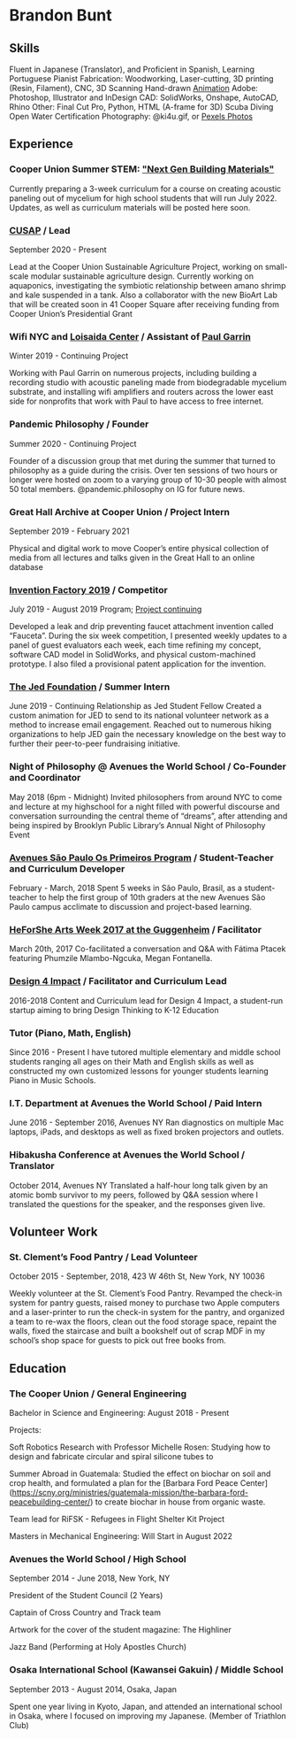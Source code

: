 # Brandon Bunt

[ ](https://brandonbunt.github.com/_MG_0311.jpg)

## Skills

Fluent in Japanese (Translator), and Proficient in Spanish, Learning Portuguese 
Pianist
Fabrication: Woodworking, Laser-cutting, 3D printing (Resin, Filament), CNC, 3D Scanning
Hand-drawn [Animation](https://youtu.be/tTdbvO3yUfE) 
Adobe: Photoshop, Illustrator and InDesign
CAD: SolidWorks, Onshape, AutoCAD, Rhino
Other: Final Cut Pro, 
Python, HTML (A-frame for 3D)
Scuba Diving Open Water Certification
Photography: @ki4u.gif, or [Pexels Photos](https://www.pexels.com/@brandon-bunt-18394497)

## Experience

### Cooper Union Summer STEM: ["Next Gen Building Materials"](https://cooper.edu/engineering/summer-stem/courses)
Currently preparing a 3-week curriculum for a course on creating acoustic paneling out of mycelium for high school students that will run July 2022. 
Updates, as well as curriculum materials will be posted here soon. 

### [CUSAP](cusap.cooper.edu) / Lead
September 2020 - Present

Lead at the Cooper Union Sustainable Agriculture Project, working on small-scale modular sustainable agriculture design. Currently working on aquaponics, investigating the symbiotic relationship between amano shrimp and kale suspended in a tank. Also a collaborator with the new BioArt Lab that will be created soon in 41 Cooper Square after receiving funding from Cooper Union’s Presidential Grant

### Wifi NYC and [Loisaida Center](http://loisaida.org/) / Assistant of [Paul Garrin](https://en.wikipedia.org/wiki/Paul_Garrin)
Winter  2019  - Continuing Project

Working with Paul Garrin on numerous projects, including building a recording studio with acoustic paneling made from biodegradable mycelium substrate, and installing wifi amplifiers and routers across the lower east side for nonprofits that work with Paul to have access to free internet. 

### Pandemic Philosophy / Founder
Summer  2020 - Continuing Project

Founder of a discussion group that met during the summer that turned to philosophy as a guide during the crisis. Over ten sessions of two hours or longer were hosted on zoom to a varying group of 10-30 people with almost 50 total members. @pandemic.philosophy on IG for future news. 

### Great Hall Archive at Cooper Union / Project Intern
September 2019 - February 2021

Physical and digital work to move Cooper’s entire physical collection of media from all lectures and talks given in the Great Hall to an online database

### [Invention Factory 2019](https://inventionfactory.org/) / Competitor
July 2019 - August 2019 Program; [Project continuing](tinyurl.com/Fauceta)

Developed a leak and drip preventing faucet attachment invention called “Fauceta”. During the six week competition, I presented weekly updates to a panel of guest evaluators each week, each time refining my concept, software CAD model in SolidWorks, and physical custom-machined prototype. I also filed a provisional patent application for the invention. 

### [The Jed Foundation](https://www.jedfoundation.org/) / Summer Intern 
June 2019 - Continuing Relationship as Jed Student Fellow
Created a custom animation for JED to send to its national volunteer network as a method to increase email engagement. 
Reached out to numerous hiking organizations to help JED gain the necessary knowledge on the best way to further their peer-to-peer fundraising initiative. 

### Night of Philosophy @ Avenues the World School / Co-Founder and Coordinator
May 2018  (6pm - Midnight)
Invited philosophers from around NYC to come and lecture at my highschool for a night filled with powerful discourse and conversation surrounding the central theme of “dreams”, after attending and being inspired by Brooklyn Public Library’s Annual Night of Philosophy Event 

### [Avenues São Paulo Os Primeiros Program](https://open.avenues.org/sao-paulo/english/single-blog-detail//~board/open-sao-paulo-english/post/os-primeiros-the-first-week?_ga=2.268346766.1806289043.1570042822-215345389.1570042822) / Student-Teacher and Curriculum Developer
February - March, 2018
Spent 5 weeks in São Paulo, Brasil, as a student-teacher to help the first group of 10th graders at the new Avenues São Paulo campus acclimate to discussion and project-based learning.  

### [HeForShe Arts Week 2017 at the Guggenheim](https://www.youtube.com/watch?v=UKGHayDXRxA) / Facilitator
March 20th, 2017
Co-facilitated a conversation and Q&A with Fátima Ptacek featuring Phumzile Mlambo-Ngcuka, Megan Fontanella.

### [Design 4 Impact](d4inyc.org) / Facilitator and Curriculum Lead
2016-2018 
Content and Curriculum lead for Design 4 Impact, a student-run startup aiming to bring Design Thinking to K-12 Education

### Tutor (Piano, Math, English)
Since 2016 - Present
I have tutored multiple elementary and middle school students ranging all ages on their Math and English skills as well as constructed my own customized lessons for younger students learning Piano in Music Schools. 

### I.T. Department at Avenues the World School / Paid Intern
June 2016 - September  2016,  Avenues NY
Ran diagnostics on multiple Mac laptops, iPads, and desktops as well as fixed broken projectors and outlets.

### Hibakusha Conference at Avenues the World School / Translator
October 2014,  Avenues NY
Translated a half-hour long talk given by an atomic bomb survivor to my peers, followed by Q&A session where I translated the questions for the speaker, and the responses given live.

## Volunteer Work 

### St. Clement’s Food Pantry / Lead Volunteer
October 2015 - September, 2018,  423 W 46th St, New York, NY 10036

Weekly volunteer at the St. Clement’s Food Pantry. Revamped the check-in system for pantry guests, raised money to purchase two Apple computers and a laser-printer to run the check-in system for the pantry, and organized a team to re-wax the floors, clean out the food storage space, repaint the walls, fixed the staircase and built a bookshelf out of scrap MDF in my school’s shop space for guests to pick out free books from. 

## Education

### The Cooper Union / General Engineering
Bachelor in Science and Engineering: August 2018 - Present

Projects:

Soft Robotics Research with Professor Michelle Rosen: Studying how to design and fabricate circular and spiral silicone tubes to 

Summer Abroad in Guatemala: Studied the effect on biochar on soil and crop health, and formulated a plan for the [Barbara Ford Peace Center]
(https://scny.org/ministries/guatemala-mission/the-barbara-ford-peacebuilding-center/) to create biochar in house from organic waste. 

Team lead for RiFSK - Refugees in Flight Shelter Kit Project

Masters in Mechanical Engineering: Will Start in August 2022  


### Avenues the World School / High School
September 2014 - June 2018,  New York, NY

President of the Student Council (2 Years)

Captain of Cross Country and Track team

Artwork for the cover of the student magazine: The Highliner

Jazz Band (Performing at Holy Apostles Church) 

### Osaka International School (Kawansei Gakuin) / Middle School
September 2013 - August 2014,  Osaka, Japan

Spent one year living in Kyoto, Japan, and attended an international school in Osaka, where I focused on improving my Japanese. 
(Member of Triathlon Club) 
